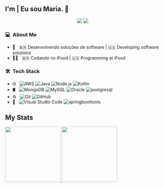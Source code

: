 ## I'm | Eu sou Maria. 👋
<p align="center">
<a href="https://www.linkedin.com/in/mariadefatimaazevedo"><img src="https://img.shields.io/badge/-Maria%20Azevedo-0077B5?style=flat-square&logo=Linkedin&logoColor=white"/></a>
<a href="mailto:mfmoreira7@gmail.com"><img src="https://img.shields.io/badge/-mfmoreira@gamil.com-D14836?style=flat-square&logo=Gmail&logoColor=white"/></a>


### 💻 &nbsp;About Me 

- 🤔 &nbsp; 🇧🇷 Desenvolvendo soluções de software | 🇺🇸 Developing software solutions
- 👩‍💻 &nbsp; 🇧🇷 Codando no iFood | 🇺🇸 Programming at iFood


### 🛠 &nbsp;Tech Stack

- 🌐 &nbsp;
  ![AWS](https://img.shields.io/badge/-AWS-333333?style=flat&logo=AWS)
  ![Java](https://img.shields.io/badge/-Java-333333?style=flat&logo=Java)
  ![Node.js](https://img.shields.io/badge/-Node.js-333333?style=flat&logo=node.js)
  ![Kotlin](https://img.shields.io/badge/-React-333333?style=flat&logo=kotlin)
- 🛢 &nbsp;
  ![MongoDB](https://img.shields.io/badge/-MongoDB-333333?style=flat&logo=mongodb)
  ![MySQL](https://img.shields.io/badge/-MySQL-333333?style=flat&logo=mysql)
  ![Oracle](https://img.shields.io/badge/-oracle-333333?style=flat&logo=oracle)
  ![postgresql](https://img.shields.io/badge/-sqlserver-333333?style=flat&logo=postgresql)
- ⚙️ &nbsp;
  ![Git](https://img.shields.io/badge/-Git-333333?style=flat&logo=git)
  ![GitHub](https://img.shields.io/badge/-GitHub-333333?style=flat&logo=github)
- 🔧 &nbsp;
  ![Visual Studio Code](https://img.shields.io/badge/-Visual%20Studio%20Code-333333?style=flat&logo=visual-studio-code&logoColor=007ACC)
  ![springboottools](https://img.shields.io/badge/-springboottools-333333?style=flat&logo=springboottools)

## My Stats
<p>
<a href="https://github.com/AVS1508">
  <img height="180em" src="https://github-readme-stats.vercel.app/api?username=mfmoreira&show_icons=true&theme=radical" />
  <img height="180em" src="https://github-readme-stats-eight-theta.vercel.app/api/top-langs/?username=mfmoreira&theme=radical&layout=compact&exclude_lang=java+r" />
</a>
</p>
